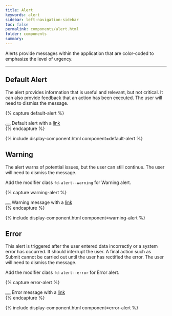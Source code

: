 ```yaml
---
title: Alert
keywords: alert
sidebar: left-navigation-sidebar
toc: false
permalink: components/alert.html
folder: components
summary:
---
```


Alerts provide messages within the application that are color-coded to emphasize the level of urgency.

<hr>

## Default Alert
The alert provides information that is useful and relevant, but not critical. It can also provide feedback that an action has been executed. The user will need to dismiss the message.

{% capture default-alert %}
<div class="fd-alert fd-alert--dismissible" role="alert" id="j2ALl423">
  <button class="fd-alert__close" aria-controls="j2ALl423" aria-label="Close"></button>
  Default alert with a <a href="#" class="fd-link">link <span class="sap-icon--arrow-right sap-icon--s"></span></a>
</div>
{% endcapture %}

{% include display-component.html component=default-alert %}

## Warning
The alert warns of potential issues, but the user can still continue. The user will need to dismiss the message.

Add the modifier class `fd-alert--warning` for Warning alert.

{% capture warning-alert %}
<div class="fd-alert fd-alert--warning fd-alert--dismissible" role="alert" id="j2ALl423">
  <button class="fd-alert__close" aria-controls="j2ALl423" aria-label="Close"></button>
  Warning message with a <a href="#" class="fd-link">link <span class="sap-icon--arrow-right sap-icon--s"></span></a>
</div>
{% endcapture %}

{% include display-component.html component=warning-alert %}

## Error
This alert is triggered after the user entered data incorrectly or a system error has occurred. It should interrupt the user. A final action such as Submit cannot be carried out until the user has rectified the error. The user will need to dismiss the message.

Add the modifier class `fd-alert--error` for Error alert.

{% capture error-alert %}
<div class="fd-alert fd-alert--error fd-alert--dismissible" role="alert" id="j2ALl423">
  <button class="fd-alert__close" aria-controls="j2ALl423" aria-label="Close"></button>
  Error message with a <a href="#" class="fd-link">link <span class="sap-icon--arrow-right sap-icon--s"></span></a>
</div>
{% endcapture %}

{% include display-component.html component=error-alert %}
